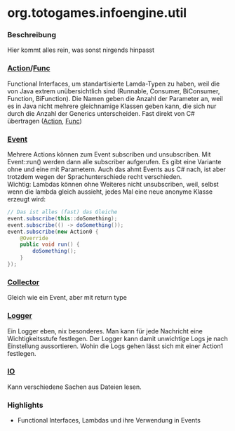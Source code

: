 # org.totogames.infoengine.util

### Beschreibung
Hier kommt alles rein, was sonst nirgends hinpasst

### [Action](../src/main/java/org/totogames/infoengine/util/Action.java)/[Func](../src/main/java/org/totogames/infoengine/util/Func.java)
Functional Interfaces, um standartisierte Lamda-Typen zu haben, weil die von Java extrem unübersichtlich sind (Runnable, Consumer, BiConsumer, Function, BiFunction).
Die Namen geben die Anzahl der Parameter an, weil es in Java nicht mehrere gleichnamige Klassen geben kann, die sich nur durch die Anzahl der Generics unterscheiden.
Fast direkt von C# übertragen ([Action](https://docs.microsoft.com/en-us/dotnet/api/system.action), [Func](https://docs.microsoft.com/en-us/dotnet/api/system.func-1))

### [Event](../src/main/java/org/totogames/infoengine/util/Event.java)
Mehrere Actions können zum Event subscriben und unsubscriben.
Mit Event::run() werden dann alle subscriber aufgerufen.
Es gibt eine Variante ohne und eine mit Parametern.
Auch das ahmt Events aus C# nach, ist aber trotzdem wegen der Sprachunterschiede recht verschieden.\
Wichtig: Lambdas können ohne Weiteres nicht unsubscriben, weil, selbst wenn die lambda gleich aussieht, jedes Mal eine neue anonyme Klasse erzeugt wird:

```java
// Das ist alles (fast) das Gleiche
event.subscribe(this::doSomething);
event.subscribe(() -> doSomething());
event.subscribe(new Action0 {
    @Override
    public void run() {
        doSomething();
    }
});
```

### [Collector](../src/main/java/org/totogames/infoengine/util/Collector.java)
Gleich wie ein Event, aber mit return type

### [Logger](../src/main/java/org/totogames/infoengine/util/logging/Logger.java)
Ein Logger eben, nix besonderes.
Man kann für jede Nachricht eine Wichtigkeitsstufe festlegen.
Der Logger kann damit unwichtige Logs je nach Einstellung aussortieren.
Wohin die Logs gehen lässt sich mit einer Action1<String> festlegen.

### [IO](../src/main/java/org/totogames/infoengine/util/IO.java)
Kann verschiedene Sachen aus Dateien lesen.

### Highlights
- Functional Interfaces, Lambdas und ihre Verwendung in Events